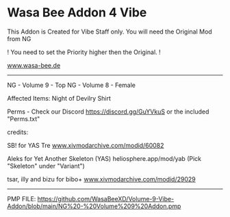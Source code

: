 # Wasa Bee Addon 4 Vibe
This Addon is Created for Vibe Staff only.
You will need the Original Mod from NG

! You need to set the Priority higher then the Original. !

www.wasa-bee.de

----------------------------------------------------

NG - Volume 9 - Top
NG - Volume 8 - Female

Affected Items:
Night of Devilry Shirt

Perms - Check our Discord https://discord.gg/GuYVkuS or the included "Perms.txt"


credits:

SB! for YAS Tre
www.xivmodarchive.com/modid/60082

Aleks for Yet Another Skeleton (YAS)
heliosphere.app/mod/yab
(Pick "Skeleton" under "Variant")

tsar, illy and bizu for bibo+
www.xivmodarchive.com/modid/29029

---------------------------------------------------
PMP FILE: https://github.com/WasaBeeXD/Volume-9-Vibe-Addon/blob/main/NG%20-%20Volume%209%20Addon.pmp
